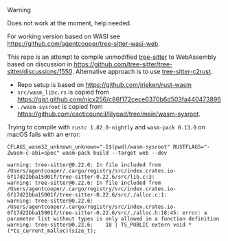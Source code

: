 > [!WARNING]  
> Does not work at the moment, help needed.
>
> For working version based on WASI see https://github.com/agentcooper/tree-sitter-wasi-web.

This repo is an attempt to compile unmodified [tree-sitter](https://crates.io/crates/tree-sitter) to WebAssembly based on discussion in https://github.com/tree-sitter/tree-sitter/discussions/1550. Alternative approach is to use [tree-sitter-c2rust](https://github.com/shadaj/tree-sitter-c2rust).

- Repo setup is based on https://github.com/jrieken/rust-wasm
- `src/wasm_libc.rs` is copied from https://gist.github.com/nicx256/c86f172cece6370b6d503fa440473896
- `./wasm-sysroot` is copied from https://github.com/cacticouncil/lilypad/tree/main/wasm-sysroot.

Trying to compile with `rustc 1.82.0-nightly` and `wasm-pack 0.13.0` on macOS fails with an error:

```
CFLAGS_wasm32_unknown_unknown="-I$(pwd)/wasm-sysroot" RUSTFLAGS="-Zwasm-c-abi=spec" wasm-pack build --target web --dev
```

```
warning: tree-sitter@0.22.6: In file included from /Users/agentcooper/.cargo/registry/src/index.crates.io-6f17d22bba15001f/tree-sitter-0.22.6/src/lib.c:3:
warning: tree-sitter@0.22.6: In file included from /Users/agentcooper/.cargo/registry/src/index.crates.io-6f17d22bba15001f/tree-sitter-0.22.6/src/./alloc.c:1:
warning: tree-sitter@0.22.6: /Users/agentcooper/.cargo/registry/src/index.crates.io-6f17d22bba15001f/tree-sitter-0.22.6/src/./alloc.h:18:45: error: a parameter list without types is only allowed in a function definition
warning: tree-sitter@0.22.6:    18 | TS_PUBLIC extern void *(*ts_current_malloc)(size_t);
```
